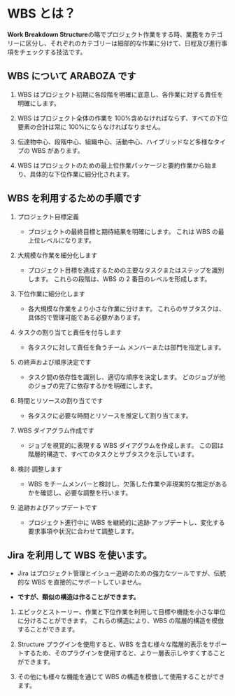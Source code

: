 # WBS とは？

**Work Breakdown Structure**の略でプロジェクト作業をする時、業務をカテゴリーに区分し、それぞれのカテゴリーは細部的な作業に分けて、日程及び進行事項をチェックする技法です。

## WBS について ARABOZA です

1. WBS はプロジェクト初期に各段階を明確に底意し、各作業に対する責任を明確にします。

2. WBS はプロジェクト全体の作業を 100%含めなければならず、すべての下位要素の合計は常に 100%にならなければなりません。

3. 伝達物中心、段階中心、組織中心、活動中心、ハイブリッドなど多様なタイプの WBS があります。

4. WBS はプロジェクトのための最上位作業パッケージと要約作業から始まり、具体的な下位作業に細分化されます。

## WBS を利用するための手順です

1. プロジェクト目標定義

   - プロジェクトの最終目標と期待結果を明確にします。 これは WBS の最上位レベルになります。

2. 大規模な作業を細分化します

   - プロジェクト目標を達成するための主要なタスクまたはステップを識別します。 これらの段階は、WBS の 2 番目のレベルを形成します。

3. 下位作業に細分化します

   - 各大規模な作業をより小さな作業に分けます。 これらのサブタスクは、具体的で管理可能である必要があります。

4. タスクの割り当てと責任を付与します

   - 各タスクに対して責任を負うチーム メンバーまたは部門を指定します。

5. の終声および順序決定です

   - タスク間の依存性を識別し、適切な順序を決定します。 どのジョブが他のジョブの完了に依存するかを明確にします。

6. 時間とリソースの割り当てです

   - 各タスクに必要な時間とリソースを推定して割り当てます。

7. WBS ダイアグラム作成です

   - ジョブを視覚的に表現する WBS ダイアグラムを作成します。 この図は階層的構造で、すべてのタスクとサブタスクを示しています。

8. 検討·調整します

   - WBS をチームメンバーと検討し、欠落した作業や非現実的な推定があるかを確認し、必要な調整を行います。

9. 追跡およびアップデートです

   - プロジェクト進行中に WBS を継続的に追跡·アップデートし、変化する要求事項や状況に合わせて調整します。

## Jira を利用して WBS を使います。

- Jira はプロジェクト管理とイシュー追跡のための強力なツールですが、伝統的な WBS を直接的にサポートしていません。

- **ですが、類似の構造は作ることができます。**

1. エピックとストーリー、作業と下位作業を利用して目標や機能を小さな単位に分けることができます。 これらの構造により、WBS の階層的構造を模倣することができます。

2. Structure プラグインを使用すると、WBS を含む様々な階層的表示をサポートするため、そのプラグインを使用すると、より一層表示しやすくすることができます。

3. その他にも様々な機能を通じて WBS の構造を模倣して使用することができます。
